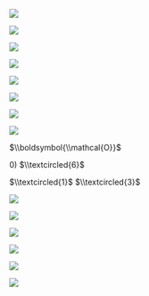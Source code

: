 ![](https://www.nta.go.jp/tmp/16548384-b05f-4e3d-8e67-8ea606e4906a/images/0bb7fc492e3f305600b9811599fa81e85b936a22e30084a1ff0fc57dc003d22c.jpg)

![](https://www.nta.go.jp/tmp/16548384-b05f-4e3d-8e67-8ea606e4906a/images/a871ce5d03d5fe2ae0d121ae44b79b9344b3dcf0e4e501691aa4ca39bd800560.jpg)

![](https://www.nta.go.jp/tmp/16548384-b05f-4e3d-8e67-8ea606e4906a/images/c71ab7e1cdc4da531d5f82643fff5ce3dae9f87e515b306d6fab4f10506efb35.jpg)

![](https://www.nta.go.jp/tmp/16548384-b05f-4e3d-8e67-8ea606e4906a/images/94f1c815a221471c02463455224788f13a6a788a684bb5fa9aeb4918fd015c36.jpg)

![](https://www.nta.go.jp/tmp/16548384-b05f-4e3d-8e67-8ea606e4906a/images/47bd493ec2944286b731a262e1b5c2f6486e0cf8fe068cb263af23defbf3b429.jpg)

![](https://www.nta.go.jp/tmp/16548384-b05f-4e3d-8e67-8ea606e4906a/images/b4c309447154f04780e836ede6e82f37bd44312378b6044018721eb409653f86.jpg)

![](https://www.nta.go.jp/tmp/16548384-b05f-4e3d-8e67-8ea606e4906a/images/ddf32f7ef95405c861b1a46a3c69b43d77739f3eb10318f85b87836975ea0876.jpg)

![](https://www.nta.go.jp/tmp/16548384-b05f-4e3d-8e67-8ea606e4906a/images/708cc030da7d24828ed67f6d2b90292345c5791cef812da5da5fcac0e2d21621.jpg)

$\\boldsymbol{\\mathcal{O}}$

$0)$ $\\textcircled{6}$

$\\textcircled{1}$ $\\textcircled{3}$

![](https://www.nta.go.jp/tmp/16548384-b05f-4e3d-8e67-8ea606e4906a/images/3ec25f28a7ef3a6c2d946a550fbc29fa3d0d27d9d31390b72d9499b1521257fa.jpg)

![](https://www.nta.go.jp/tmp/16548384-b05f-4e3d-8e67-8ea606e4906a/images/c33ba3a50bd952cbc4ef25dd34c8b44c3461e33ae033fba27c41f6be241ed6b6.jpg)

![](https://www.nta.go.jp/tmp/16548384-b05f-4e3d-8e67-8ea606e4906a/images/ec282ab8533706d87e9cf9279c71ab88e61c991c3b5d4d9017ac34e5eee32451.jpg)

![](https://www.nta.go.jp/tmp/16548384-b05f-4e3d-8e67-8ea606e4906a/images/37b57b5f6155f28c4ca282c803d5598d75c19c30ed8bc8eb28bfdbbbcbd6409f.jpg)

![](https://www.nta.go.jp/tmp/16548384-b05f-4e3d-8e67-8ea606e4906a/images/3aca8fa7c69a737ae665554772b22b28e3b91733c9dff82cf42bcad1d62d826d.jpg)

![](https://www.nta.go.jp/tmp/16548384-b05f-4e3d-8e67-8ea606e4906a/images/d5dcbb9e66229f9b7ea7c2ebd40abf6ca0f87f9a7a099a5aa239a71da180cd99.jpg)